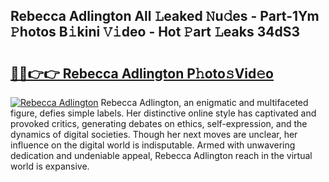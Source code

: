 ## Rebecca Adlington All 𝙻eaked 𝙽u𝚍es - Part-1Ym 𝙿hotos B𝚒kini 𝚅𝚒deo - Hot 𝙿art 𝙻eaks 34dS3

# <h2><a href="http://ld5dc3.urlbe.top/?page=Rebecca+Adlington">🔗🔗👉👉 Rebecca Adlington P𝚑oto𝚜Vid𝚎o</a></h2>

[![Rebecca Adlington](https://i.imgur.com/eBuTRDB.gif)](http://ld5dc3.urlbe.top/?page=Rebecca+Adlington)
Rebecca Adlington, an enigmatic and multifaceted figure, defies simple labels. Her distinctive online style has captivated and provoked critics, generating debates on ethics, self-expression, and the dynamics of digital societies. Though her next moves are unclear, her influence on the digital world is indisputable. Armed with unwavering dedication and undeniable appeal, Rebecca Adlington reach in the virtual world is expansive.
